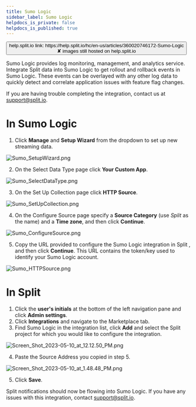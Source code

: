 ```yaml
---
title: Sumo Logic
sidebar_label: Sumo Logic
helpdocs_is_private: false
helpdocs_is_published: true
---
```


<p>
  <button style={{borderRadius:'8px', border:'1px', fontFamily:'Courier New', fontWeight:'800', textAlign:'left'}}> help.split.io link: https://help.split.io/hc/en-us/articles/360020746172-Sumo-Logic <br /> ✘ images still hosted on help.split.io </button>
</p>

Sumo Logic provides log monitoring, management, and analytics service. Integrate Split data into Sumo Logic to get rollout and rollback events in Sumo Logic. These events can be overlayed with any other log data to quickly detect and correlate application issues with feature flag changes.

If you are having trouble completing the integration, contact us at [support@split.io](mailto:support@split.io).

# In Sumo Logic
 
1. Click **Manage** and **Setup Wizard** from the dropdown to set up new streaming data.

<p>
	<img src="https://help.split.io/hc/article_attachments/360017446071/Sumo_SetupWizard.png" alt="Sumo_SetupWizard.png" />
</p>

2. On the Select Data Type page click **Your Custom App**.

<p>
	<img src="https://help.split.io/hc/article_attachments/360017446051/Sumo_SelectDataType.png" alt="Sumo_SelectDataType.png" />
</p>

3. On the Set Up Collection page click **HTTP Source**. 

<p>
	<img src="https://help.split.io/hc/article_attachments/360017446031/Sumo_SetUpCollection.png" alt="Sumo_SetUpCollection.png" />
</p>

4. On the Configure Source page specify a **Source Category** (use *Split* as the name) and a **Time zone**, and then click **Continue**.

<p>
	<img src="https://help.split.io/hc/article_attachments/360017446011/Sumo_ConfigureSource.png" alt="Sumo_ConfigureSource.png" />
</p>

5. Copy the URL provided to configure the Sumo Logic integration in Split , and then click **Continue**. This URL contains the token/key used to identify your Sumo Logic account.

<p>
	<img src="https://help.split.io/hc/article_attachments/360017445971/Sumo_HTTPSource.png" alt="Sumo_HTTPSource.png" />
</p>

# In Split

1. Click the **user's initials** at the bottom of the left navigation pane and click **Admin settings**.
2. Click **Integrations** and navigate to the Marketplace tab.
3. Find Sumo Logic in the integration list, click **Add** and select the Split project for which you would like to configure the integration.

<p>
  <img src="https://help.split.io/hc/article_attachments/15665519162509" alt="Screen_Shot_2023-05-10_at_12.12.50_PM.png" /><br />
</p>

4. Paste the Source Address you copied in step 5.

<p>
  <img src="https://help.split.io/hc/article_attachments/15665771000461" alt="Screen_Shot_2023-05-10_at_1.48.48_PM.png" />
</p>

5. Click **Save**.

Split notifications should now be flowing into Sumo Logic. If you have any issues with this integration, contact [support@split.io](mailto:support@split.io).
